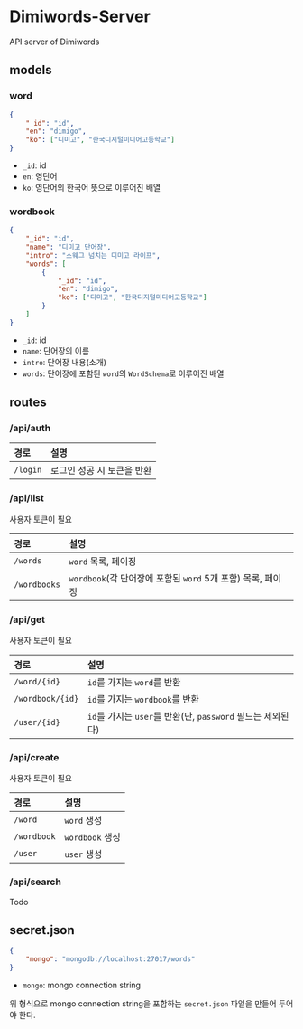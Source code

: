 # Dimiwords-Server
API server of Dimiwords

## models

### word
```json
{
    "_id": "id",
    "en": "dimigo",
    "ko": ["디미고", "한국디지털미디어고등학교"]
}
```

- `_id`: id
- `en`: 영단어
- `ko`: 영단어의 한국어 뜻으로 이루어진 배열

### wordbook
```json
{
    "_id": "id",
    "name": "디미고 단어장",
    "intro": "스웨그 넘치는 디미고 라이프",
    "words": [
        {
            "_id": "id",
            "en": "dimigo",
            "ko": ["디미고", "한국디지털미디어고등학교"]
        }
    ]
}
```

- `_id`: id
- `name`: 단어장의 이름
- `intro`: 단어장 내용(소개)
- `words`: 단어장에 포함된 `word`의 `WordSchema`로 이루어진 배열

## routes

### /api/auth
| 경로 | 설명 |
|:--------|:--------|
| `/login` | 로그인 성공 시 토큰을 반환 |

### /api/list
사용자 토큰이 필요

| 경로 | 설명 |
|:--------|:--------|
| `/words` | `word` 목록, 페이징 |
| `/wordbooks` | `wordbook`(각 단어장에 포함된 `word` 5개 포함) 목록, 페이징 |

### /api/get
사용자 토큰이 필요

| 경로 | 설명 |
|:--------|:--------|
| `/word/{id}` | `id`를 가지는 `word`를 반환 |
| `/wordbook/{id}` | `id`를 가지는 `wordbook`를 반환 |
| `/user/{id}` | `id`를 가지는 `user`를 반환(단, `password` 필드는 제외된다) |

### /api/create
사용자 토큰이 필요

| 경로 | 설명 |
|:--------|:--------|
| `/word` | `word` 생성 |
| `/wordbook` | `wordbook` 생성 |
| `/user` | `user` 생성 |

### /api/search
Todo

## secret.json 
```json
{
    "mongo": "mongodb://localhost:27017/words"
}
```

- `mongo`: mongo connection string

위 형식으로 mongo connection string을 포함하는 `secret.json` 파일을 만들어 두어야 한다.

